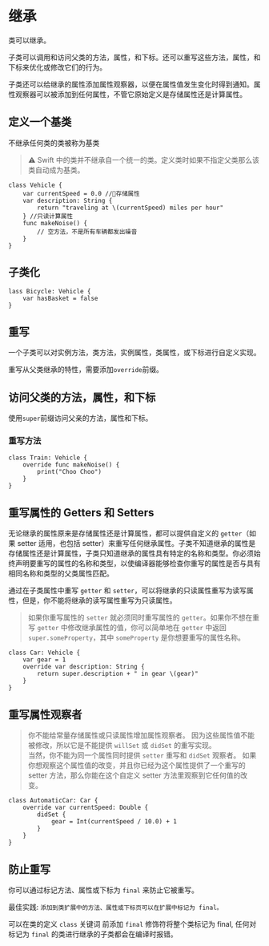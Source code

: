 # 继承

类可以继承。

子类可以调用和访问父类的方法，属性，和下标。还可以重写这些方法，属性，和下标来优化或修改它们的行为。

子类还可以给继承的属性添加属性观察器，以便在属性值发生变化时得到通知。属性观察器可以被添加到任何属性，不管它原始定义是存储属性还是计算属性。

## 定义一个基类

不继承任何类的类被称为基类

> ⚠️ Swift 中的类并不继承自一个统一的类。定义类时如果不指定父类那么该类自动成为基类。

```
class Vehicle {
    var currentSpeed = 0.0 //存储属性
    var description: String {
        return "traveling at \(currentSpeed) miles per hour"
    } //只读计算属性
    func makeNoise() {
        // 空方法，不是所有车辆都发出噪音
    }
}
```

## 子类化

```
lass Bicycle: Vehicle {
    var hasBasket = false
}
```

## 重写

一个子类可以对实例方法，类方法，实例属性，类属性，或下标进行自定义实现。

重写从父类继承的特性，需要添加`override`前缀。

## 访问父类的方法，属性，和下标

使用`super`前缀访问父亲的方法，属性和下标。

### 重写方法

```
class Train: Vehicle {
    override func makeNoise() {
        print("Choo Choo")
    }
}
```

## 重写属性的 Getters 和 Setters

无论继承的属性原来是存储属性还是计算属性，都可以提供自定义的 `getter`（如果 setter 适用，也包括 setter）来重写任何继承属性。子类不知道继承的属性是存储属性还是计算属性，子类只知道继承的属性具有特定的名称和类型。你必须始终声明要重写的属性的名称和类型，以使编译器能够检查你重写的属性是否与具有相同名称和类型的父类属性匹配。

通过在子类属性中重写 `getter` 和 `setter`，可以将继承的只读属性重写为读写属性，但是，你不能将继承的读写属性重写为只读属性。

> 如果你重写属性的 `setter` 就必须同时重写属性的 `getter`。如果你不想在重写 `getter` 中修改继承属性的值，你可以简单地在 `getter` 中返回 `super.someProperty`，其中 `someProperty` 是你想要重写的属性名称。

```
class Car: Vehicle {
    var gear = 1
    override var description: String {
        return super.description + " in gear \(gear)"
    }
}
```

## 重写属性观察者

> 你不能给常量存储属性或只读属性增加属性观察者。 因为这些属性值不能被修改，所以它是不能提供 `willSet` 或 `didSet` 的重写实现。<br>
> 当然，你不能为同一个属性同时提供 `setter` 重写和 `didSet` 观察者。 如果你想观察这个属性值的改变，并且你已经为这个属性提供了一个重写的 setter 方法，那么你能在这个自定义 setter 方法里观察到它任何值的改变。

```
class AutomaticCar: Car {
    override var currentSpeed: Double {
        didSet {
            gear = Int(currentSpeed / 10.0) + 1
        }
    }
}
```

## 防止重写

你可以通过标记方法、属性或下标为 `final` 来防止它被重写。

最佳实践: `添加到类扩展中的方法、属性或下标页可以在扩展中标记为 final。`

可以在类的定义 `class` 关键词 前添加 `final` 修饰符将整个类标记为 final, 任何对标记为 `final` 的类进行继承的子类都会在编译时报错。
